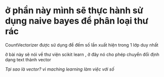 # ở phần này mình sẽ thực hành sử dụng naive bayes để phân loại thư rác


CountVectorizer được sử dụng để đếm số lần xuất hiện trong 1 lớp duy nhất

ở bài này sẽ nói về thư viện scikit learn , ở đây nó cho phép chuyển đổi định dạng text thành vector 

*Tại sao là vector? vì maching learning làm việc với số*

